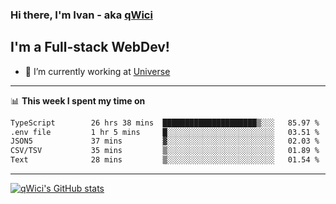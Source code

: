 ### Hi there, I'm Ivan - aka [qWici][website]

## I'm a Full-stack WebDev!
- 🔭 I’m currently working at [Universe][universe]

---

📊 **This week I spent my time on**
<!--START_SECTION:waka-->

```txt
TypeScript        26 hrs 38 mins  █████████████████████▒░░░   85.97 %
.env file         1 hr 5 mins     █░░░░░░░░░░░░░░░░░░░░░░░░   03.51 %
JSON5             37 mins         ▓░░░░░░░░░░░░░░░░░░░░░░░░   02.03 %
CSV/TSV           35 mins         ▒░░░░░░░░░░░░░░░░░░░░░░░░   01.89 %
Text              28 mins         ▒░░░░░░░░░░░░░░░░░░░░░░░░   01.54 %
```

<!--END_SECTION:waka-->

---

[![qWici's GitHub stats](https://github-readme-stats.vercel.app/api?username=qWici)](https://github.com/qWici/github-readme-stats)

[website]: https://devkucher.com
[twitter]: https://twitter.com/KucherDev
[linkedin]: https://www.linkedin.com/in/ivankucher
[universe]: https://universeapps.limited
